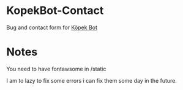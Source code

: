 # KopekBot-Contact
Bug and contact form for [Köpek Bot](https://top.gg/bot/456119574165848075)

# Notes 
You need to have fontawsome in /static

I am to lazy to fix some errors i can fix them some day in the future.
